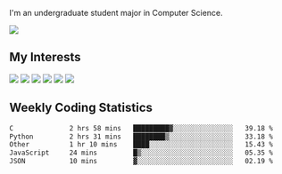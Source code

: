 I'm an undergraduate student major in Computer Science.

![](https://github-readme-stats.vercel.app/api?username=littzhch&theme=radical)

## My Interests

![](https://img.shields.io/badge/Python-3776AB?style=flat&labelColor=FFD43B&logoColor=3776AB&logo=python)
![](https://img.shields.io/badge/C-00599C?style=flat&labelColor=01427d&logoColor=6295cb&logo=c)
![](https://img.shields.io/badge/Rust-ffffff?style=flat&labelColor=ffffff&logoColor=000000&logo=rust)
![](https://img.shields.io/badge/LaTeX-008080?style=flat&labelColor=eeece5&logoColor=008080&logo=latex)
![](https://img.shields.io/badge/OpenGL-5487b2?style=flat&labelColor=ffffff&logoColor=5487b2&logo=opengl)
![](https://img.shields.io/badge/archlinux-1793d1?style=flat&labelColor=333333&logoColor=1793d1&logo=archlinux)

## Weekly Coding Statistics
<!--START_SECTION:waka-->

```txt
C              2 hrs 58 mins   █████████▓░░░░░░░░░░░░░░░   39.18 %
Python         2 hrs 31 mins   ████████▒░░░░░░░░░░░░░░░░   33.18 %
Other          1 hr 10 mins    ████░░░░░░░░░░░░░░░░░░░░░   15.43 %
JavaScript     24 mins         █▒░░░░░░░░░░░░░░░░░░░░░░░   05.35 %
JSON           10 mins         ▓░░░░░░░░░░░░░░░░░░░░░░░░   02.19 %
```

<!--END_SECTION:waka-->
